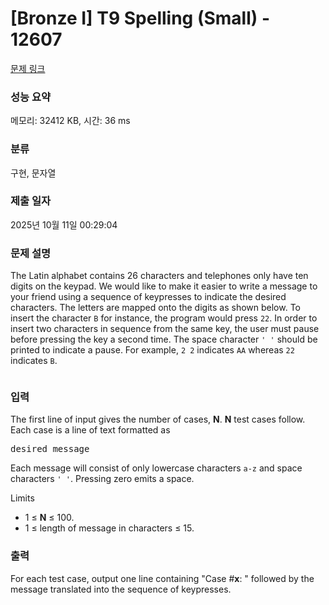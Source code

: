 # [Bronze I] T9 Spelling (Small) - 12607 

[문제 링크](https://www.acmicpc.net/problem/12607) 

### 성능 요약

메모리: 32412 KB, 시간: 36 ms

### 분류

구현, 문자열

### 제출 일자

2025년 10월 11일 00:29:04

### 문제 설명

<p>The Latin alphabet contains 26 characters and telephones only have ten digits on the keypad. We would like to make it easier to write a message to your friend using a sequence of keypresses to indicate the desired characters. The letters are mapped onto the digits as shown below. To insert the character <code>B</code> for instance, the program would press <code>22</code>. In order to insert two characters in sequence from the same key, the user must pause before pressing the key a second time. The space character <code>' '</code> should be printed to indicate a pause. For example, <code>2 2</code> indicates <code>AA</code> whereas <code>22</code> indicates <code>B</code>.</p>

<p><img alt="" src="https://onlinejudgeimages.s3.amazonaws.com/problem/12608/images-27.png"></p>

### 입력 

 <p>The first line of input gives the number of cases, <strong>N</strong>. <strong>N</strong> test cases follow. Each case is a line of text formatted as</p>

<pre>desired_message</pre>

<p>Each message will consist of only lowercase characters <code>a-z</code> and space characters <code>' '</code>. Pressing zero emits a space.</p>

<p>Limits</p>

<ul>
	<li>1 ≤ <strong>N</strong> ≤ 100.</li>
	<li>1 ≤ length of message in characters ≤ 15.</li>
</ul>

### 출력 

 <p>For each test case, output one line containing "Case #<strong>x</strong>: " followed by the message translated into the sequence of keypresses.</p>

